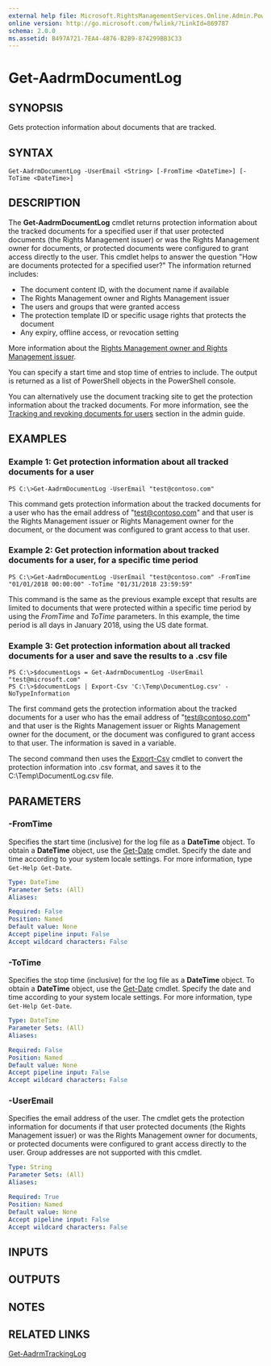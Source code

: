 ```yaml
---
external help file: Microsoft.RightsManagementServices.Online.Admin.PowerShell.dll-Help.xml
online version: http://go.microsoft.com/fwlink/?LinkId=869787
schema: 2.0.0
ms.assetid: B497A721-7EA4-4876-B2B9-874299BB3C33
---
```


# Get-AadrmDocumentLog

## SYNOPSIS
Gets protection information about documents that are tracked.

## SYNTAX

```
Get-AadrmDocumentLog -UserEmail <String> [-FromTime <DateTime>] [-ToTime <DateTime>] 
```

## DESCRIPTION
The **Get-AadrmDocumentLog** cmdlet returns protection information about the tracked documents for a specified user if that user protected documents (the Rights Management issuer) or was the Rights Management owner for documents, or protected documents were configured to grant access directly to the user. This cmdlet helps to answer the question "How are documents protected for a specified user?" The information returned includes:

- The document content ID, with the document name if available
- The Rights Management owner and Rights Management issuer
- The users and groups that were granted access
- The protection template ID or specific usage rights that protects the document
- Any expiry, offline access, or revocation setting

More information about the [Rights Management owner and Rights Management issuer](https://docs.microsoft.com/information-protection/deploy-use/configure-usage-rights#rights-management-issuer-and-rights-management-owner).

You can specify a start time and stop time of entries to include. The output is returned as a list of PowerShell objects in the PowerShell console.

You can alternatively use the document tracking site to get the protection information about the tracked documents. For more information, see the [Tracking and revoking documents for users](https://docs.microsoft.com/information-protection/rms-client/client-admin-guide-document-tracking#tracking-and-revoking-documents-for-users) section in the admin guide.

## EXAMPLES

### Example 1: Get protection information about all tracked documents for a user 
```
PS C:\>Get-AadrmDocumentLog -UserEmail "test@contoso.com" 
```

This command gets protection information about the tracked documents for a user who has the email address of "test@contoso.com" and that user is the Rights Management issuer or Rights Management owner for the document, or the document was configured to grant access to that user.

### Example 2: Get protection information about tracked documents for a user, for a specific time period
```
PS C:\>Get-AadrmDocumentLog -UserEmail "test@contoso.com" -FromTime "01/01/2018 00:00:00" -ToTime "01/31/2018 23:59:59"
```

This command is the same as the previous example except that results are limited to documents that were protected within a specific time period by using the *FromTime* and *ToTime* parameters. In this example, the time period is all days in January 2018, using the US date format.

### Example 3: Get protection information about all tracked documents for a user and save the results to a .csv file  
```
PS C:\>$documentLogs = Get-AadrmDocumentLog -UserEmail "test@microsoft.com"
PS C:\>$documentLogs | Export-Csv 'C:\Temp\DocumentLog.csv' -NoTypeInformation
```

The first command gets the protection information about the tracked documents for a user who has the email address of "test@contoso.com" and that user is the Rights Management issuer or Rights Management owner for the document, or the document was configured to grant access to that user. The information is saved in a variable.

The second command then uses the [Export-Csv](https://docs.microsoft.com/en-us/powershell/module/microsoft.powershell.utility/export-csv?view=powershell-4.0) cmdlet to convert the protection information into .csv format, and saves it to the C:\Temp\DocumentLog.csv file.

## PARAMETERS

### -FromTime
Specifies the start time (inclusive) for the log file as a **DateTime** object. To obtain a **DateTime** object, use the [Get-Date](https://go.microsoft.com/fwlink/?LinkID=293966) cmdlet. Specify the date and time according to your system locale settings. For more information, type `Get-Help Get-Date`.

```yaml
Type: DateTime
Parameter Sets: (All)
Aliases:

Required: False
Position: Named
Default value: None
Accept pipeline input: False
Accept wildcard characters: False
```

### -ToTime
Specifies the stop time (inclusive) for the log file as a **DateTime** object. To obtain a **DateTime** object, use the [Get-Date](https://go.microsoft.com/fwlink/?LinkID=293966) cmdlet. Specify the date and time according to your system locale settings. For more information, type `Get-Help Get-Date`.

```yaml
Type: DateTime
Parameter Sets: (All)
Aliases:

Required: False
Position: Named
Default value: None
Accept pipeline input: False
Accept wildcard characters: False
```

### -UserEmail
Specifies the email address of the user. The cmdlet gets the protection information for documents if that user protected documents (the Rights Management issuer) or was the Rights Management owner for documents, or protected documents were configured to grant access directly to the user. Group addresses are not supported with this cmdlet. 

```yaml
Type: String
Parameter Sets: (All)
Aliases:

Required: True
Position: Named
Default value: None
Accept pipeline input: False
Accept wildcard characters: False
```

## INPUTS

## OUTPUTS

## NOTES

## RELATED LINKS

[Get-AadrmTrackingLog](./Get-AadrmTrackingLog.md)

